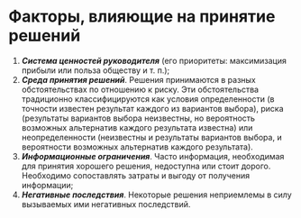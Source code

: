 # Факторы, влияющие на принятие решений

1. ***Система ценностей руководителя*** (его приоритеты: максимизация прибыли или польза обществу и т. п.);
2. ***Среда принятия решений***. Решения принимаются в разных обстоятельствах по отношению к риску. Эти обстоятельства традиционно классифицируются как условия определенности (в точности известен результат каждого из вариантов выбора), риска (результаты вариантов выбора неизвестны, но вероятность возможных альтернатив каждого результата известна) или неопределенности (неизвестны и результаты вариантов выбора, и вероятности возможных альтернатив каждого результата).
3. ***Информационные ограничения***. Часто информация, необходимая для принятия хорошего решения, недоступна или стоит дорого. Необходимо сопоставлять затраты и выгоду от получения информации;
4. ***Негативные последствия***. Некоторые решения неприемлемы в силу вызываемых ими негативных последствий.
